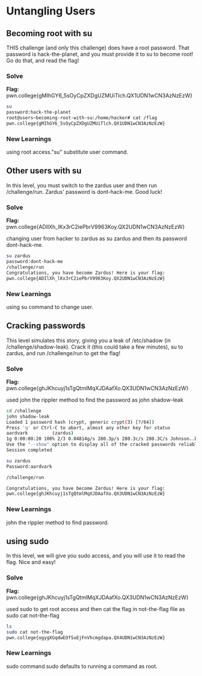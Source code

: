 # Untangling Users

## Becoming root with su

THIS challenge (and only this challenge) does have a root password. That password is hack-the-planet, 
and you must provide it to su to become root! Go do that, and read the flag!

### Solve
**Flag:** pwn.college{gMIhGY6_5sOyCpZXDgUZMUiTlch.QX1UDN1wCN3AzNzEzW}
 

```bash
su
password:hack-the-planet
root@users~becoming-root-with-su:/home/hacker# cat /flag
pwn.college{gMIhGY6_5sOyCpZXDgUZMUiTlch.QX1UDN1wCN3AzNzEzW}
```

### New Learnings
using root access."su" substitute user command.


## Other users with su

In this level, you must switch to the zardus user and then run /challenge/run. Zardus' password is dont-hack-me. Good luck!

### Solve
**Flag:** pwn.college{ADIlXh_lKx3rC2iePbrV9963Koy.QX2UDN1wCN3AzNzEzW}

changing user from hacker to zardus as su zardus and then its password dont-hack-me.

```bash
su zardus
password:dont-hack-me
/challenge/run
Congratulations, you have become Zardus! Here is your flag:
pwn.college{ADIlXh_lKx3rC2iePbrV9963Koy.QX2UDN1wCN3AzNzEzW}
```

### New Learnings
using su command to change user.


## Cracking passwords

This level simulates this story, giving you a leak of /etc/shadow (in /challenge/shadow-leak). Crack it (this could take a few minutes), su to zardus, and run /challenge/run to get the flag!

### Solve
**Flag:**  pwn.college{ghJKhcuyj1sTgQtmlMqXJDAafXo.QX3UDN1wCN3AzNzEzW}

used john the rippler method to find the password as john shadow-leak

```bash
cd /challenge
john shadow-leak
Loaded 1 password hash (crypt, generic crypt(3) [?/64])
Press 'q' or Ctrl-C to abort, almost any other key for status
aardvark         (zardus)
1g 0:00:00:20 100% 2/3 0.04814g/s 280.3p/s 280.3c/s 280.3C/s Johnson..buzz
Use the "--show" option to display all of the cracked passwords reliably
Session completed

su zardus
Password:aardvark

/challenge/run

Congratulations, you have become Zardus! Here is your flag:
pwn.college{ghJKhcuyj1sTgQtmlMqXJDAafXo.QX3UDN1wCN3AzNzEzW}
```

### New Learnings
john the rippler method to find password.


## using sudo

In this level, we will give you sudo access, and you will use it to read the flag. Nice and easy!

### Solve
**Flag:**  pwn.college{ghJKhcuyj1sTgQtmlMqXJDAafXo.QX3UDN1wCN3AzNzEzW}

used sudo to get root access and then cat the flag in not-the-flag file as sudo cat not-the-flag

```bash
ls
sudo cat not-the-flag
pwn.college{ogygXGqdwEOfSuEjFnVhcmgdapa.QX4UDN1wCN3AzNzEzW}
```

### New Learnings
sudo command.sudo defaults to running a command as root.
